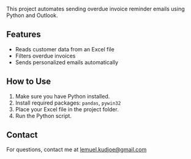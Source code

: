 This project automates sending overdue invoice reminder emails using Python and Outlook.

## Features

- Reads customer data from an Excel file
- Filters overdue invoices
- Sends personalized emails automatically

## How to Use

1. Make sure you have Python installed.
2. Install required packages: `pandas`, `pywin32`
3. Place your Excel file in the project folder.
4. Run the Python script.

## Contact

For questions, contact me at lemuel.kudjoe@gmail.com
